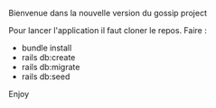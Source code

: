 Bienvenue dans la nouvelle version du gossip project

Pour lancer l'application il faut cloner le repos.
Faire : 
- bundle install
- rails db:create
- rails db:migrate
- rails db:seed

Enjoy

